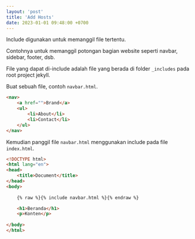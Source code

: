```yaml
---
layout: 'post'
title: 'Add Hosts'
date: 2023-01-01 09:48:00 +0700
---
```


Include digunakan untuk memanggil file tertentu.

Contohnya untuk memanggil potongan bagian website seperti navbar, sidebar, footer, dsb.

File yang dapat di-include adalah file yang berada di folder `_includes` pada root project jekyll.

Buat sebuah file, contoh `navbar.html`.

```html
<nav>
	<a href="">Brand</a>
	<ul>
		<li>About</li>
		<li>Contact</li>
	</ul>
</nav>
```

Kemudian panggil file `navbar.html` menggunakan include pada file `index.html`.

```html
<!DOCTYPE html>
<html lang="en">
<head>
	<title>Document</title>
</head>
<body>
	
	{% raw %}{% include navbar.html %}{% endraw %}

	<h1>Beranda</h1>
	<p>Konten</p>
	
</body>
</html>
```